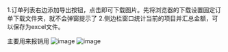 1.订单列表右边添加导出按钮，点击即可下载图片。先将浏览器的下载设置固定订单下载文件夹，就不会弹窗提示了
2.侧边栏窗口统计当前的项目并汇总金额，可以保存为excel文件。

主要用来报销用
![image](public/README/1.png)
![image](public/README/2.png)
